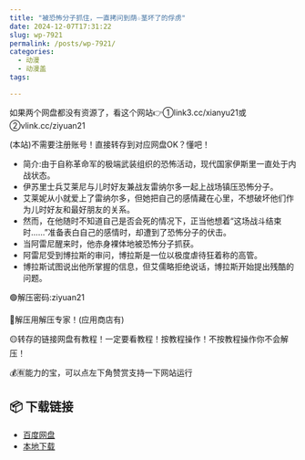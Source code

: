 ```yaml
---
title: "被恐怖分子抓住，一直拷问到荫☆茎坏了的俘虏"
date: 2024-12-07T17:31:22
slug: wp-7921
permalink: /posts/wp-7921/
categories:
  - 动漫
  - 动漫盖
tags:

---
```


如果两个网盘都没有资源了，看这个网站👉①link3.cc/xianyu21或②vlink.cc/ziyuan21

(本站)不需要注册账号！直接转存到对应网盘OK？懂吧！

*   简介:由于自称革命军的极端武装组织的恐怖活动，现代国家伊斯里一直处于内战状态。
*   伊苏里士兵艾莱尼与儿时好友兼战友雷纳尔多一起上战场镇压恐怖分子。
*   艾莱妮从小就爱上了雷纳尔多，但她把自己的感情藏在心里，不想破坏他们作为儿时好友和最好朋友的关系。
*   然而，在他随时不知道自己是否会死的情况下，正当他想着“这场战斗结束时……”准备表白自己的感情时，却遭到了恐怖分子的伏击。
*   当阿雷尼醒来时，他赤身裸体地被恐怖分子抓获。
*   阿雷尼受到博拉斯的审问，博拉斯是一位以极度虐待狂着称的高管。
*   博拉斯试图说出他所掌握的信息，但艾儒略拒绝说话，博拉斯开始提出残酷的问题。

🟢解压密码:ziyuan21

🔵解压用解压专家！(应用商店有)

🟡转存的链接网盘有教程！一定要看教程！按教程操作！不按教程操作你不会解压！

💰🈶能力的宝，可以点左下角赞赏支持一下网站运行

## 📦 下载链接
- [百度网盘](https://blziyuan21.com/pay-download/7921?key=4dd06d401b&down_id=0)
- [本地下载](https://blziyuan21.com/pay-download/7921?key=4dd06d401b&down_id=1)

